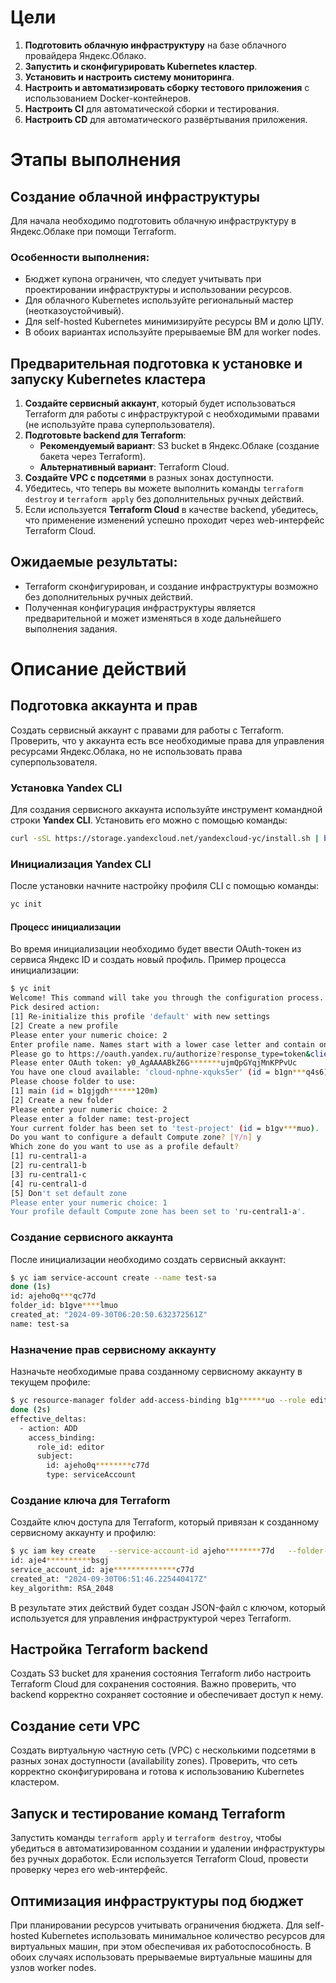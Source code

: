 # Цели

1. **Подготовить облачную инфраструктуру** на базе облачного провайдера Яндекс.Облако.
2. **Запустить и сконфигурировать Kubernetes кластер**.
3. **Установить и настроить систему мониторинга**.
4. **Настроить и автоматизировать сборку тестового приложения** с использованием Docker-контейнеров.
5. **Настроить CI** для автоматической сборки и тестирования.
6. **Настроить CD** для автоматического развёртывания приложения.

# Этапы выполнения

## Создание облачной инфраструктуры
Для начала необходимо подготовить облачную инфраструктуру в Яндекс.Облаке при помощи Terraform.

### Особенности выполнения:

- Бюджет купона ограничен, что следует учитывать при проектировании инфраструктуры и использовании ресурсов.
- Для облачного Kubernetes используйте региональный мастер (неотказоустойчивый).
- Для self-hosted Kubernetes минимизируйте ресурсы ВМ и долю ЦПУ.
- В обоих вариантах используйте прерываемые ВМ для worker nodes.

## Предварительная подготовка к установке и запуску Kubernetes кластера

1. **Создайте сервисный аккаунт**, который будет использоваться Terraform для работы с инфраструктурой с необходимыми правами (не используйте права суперпользователя).
2. **Подготовьте backend для Terraform**:
   - **Рекомендуемый вариант**: S3 bucket в Яндекс.Облаке (создание бакета через Terraform).
   - **Альтернативный вариант**: Terraform Cloud.
3. **Создайте VPC с подсетями** в разных зонах доступности.
4. Убедитесь, что теперь вы можете выполнить команды `terraform destroy` и `terraform apply` без дополнительных ручных действий.
5. Если используется **Terraform Cloud** в качестве backend, убедитесь, что применение изменений успешно проходит через web-интерфейс Terraform Cloud.

## Ожидаемые результаты:

- Terraform сконфигурирован, и создание инфраструктуры возможно без дополнительных ручных действий.
- Полученная конфигурация инфраструктуры является предварительной и может изменяться в ходе дальнейшего выполнения задания.


# Описание действий

## Подготовка аккаунта и прав

Создать сервисный аккаунт с правами для работы с Terraform. Проверить, что у аккаунта есть все необходимые права для управления ресурсами Яндекс.Облака, но не использовать права суперпользователя.

### Установка Yandex CLI

Для создания сервисного аккаунта используйте инструмент командной строки **Yandex CLI**. Установить его можно с помощью команды:

```bash
curl -sSL https://storage.yandexcloud.net/yandexcloud-yc/install.sh | bash
```

### Инициализация Yandex CLI

После установки начните настройку профиля CLI с помощью команды:

```bash
yc init
```

#### Процесс инициализации

Во время инициализации необходимо будет ввести OAuth-токен из сервиса Яндекс ID и создать новый профиль. Пример процесса инициализации:

```bash
$ yc init
Welcome! This command will take you through the configuration process.
Pick desired action:
[1] Re-initialize this profile 'default' with new settings 
[2] Create a new profile
Please enter your numeric choice: 2
Enter profile name. Names start with a lower case letter and contain only lower case letters a-z, digits 0-9, and hyphens '-': test-project
Please go to https://oauth.yandex.ru/authorize?response_type=token&client_id=1a69******2fb in order to obtain OAuth token.
Please enter OAuth token: y0_AgAAAABkZ6G*******ujmQpGYqjMnKPPvUc
You have one cloud available: 'cloud-nphne-xquks5er' (id = b1gn***q4s6). It is going to be used by default.
Please choose folder to use:
[1] main (id = b1gjgdh******120m)
[2] Create a new folder
Please enter your numeric choice: 2
Please enter a folder name: test-project
Your current folder has been set to 'test-project' (id = b1gv***muo).
Do you want to configure a default Compute zone? [Y/n] y
Which zone do you want to use as a profile default?
[1] ru-central1-a
[2] ru-central1-b
[3] ru-central1-c
[4] ru-central1-d
[5] Don't set default zone
Please enter your numeric choice: 1
Your profile default Compute zone has been set to 'ru-central1-a'.
```

### Создание сервисного аккаунта

После инициализации необходимо создать сервисный аккаунт:

```bash
$ yc iam service-account create --name test-sa
done (1s)
id: ajeho0q***qc77d
folder_id: b1gve****lmuo
created_at: "2024-09-30T06:20:50.632372561Z"
name: test-sa
```

### Назначение прав сервисному аккаунту

Назначьте необходимые права созданному сервисному аккаунту в текущем профиле:

```bash
$ yc resource-manager folder add-access-binding b1g******uo --role editor --subject serviceAccount:ajeho********c77d
done (2s)
effective_deltas:
  - action: ADD
    access_binding:
      role_id: editor
      subject:
        id: ajeho0q********c77d
        type: serviceAccount
```

### Создание ключа для Terraform

Создайте ключ доступа для Terraform, который привязан к созданному сервисному аккаунту и профилю:

```bash
$ yc iam key create   --service-account-id ajeho********77d   --folder-name test-project   --output key_terraform.json
id: aje4**********bsgj
service_account_id: aje**************c77d
created_at: "2024-09-30T06:51:46.225440417Z"
key_algorithm: RSA_2048
```

В результате этих действий будет создан JSON-файл с ключом, который используется для управления инфраструктурой через Terraform.

## Настройка Terraform backend

Создать S3 bucket для хранения состояния Terraform либо настроить Terraform Cloud для сохранения состояния. Важно проверить, что backend корректно сохраняет состояние и обеспечивает доступ к нему.

## Создание сети VPC

Создать виртуальную частную сеть (VPC) с несколькими подсетями в разных зонах доступности (availability zones). Проверить, что сеть корректно сконфигурирована и готова к использованию Kubernetes кластером.

## Запуск и тестирование команд Terraform

Запустить команды `terraform apply` и `terraform destroy`, чтобы убедиться в автоматизированном создании и удалении инфраструктуры без ручных доработок. Если используется Terraform Cloud, провести проверку через его web-интерфейс.

## Оптимизация инфраструктуры под бюджет

При планировании ресурсов учитывать ограничения бюджета. Для self-hosted Kubernetes использовать минимальное количество ресурсов для виртуальных машин, при этом обеспечивая их работоспособность. В обоих случаях использовать прерываемые виртуальные машины для узлов worker nodes.
